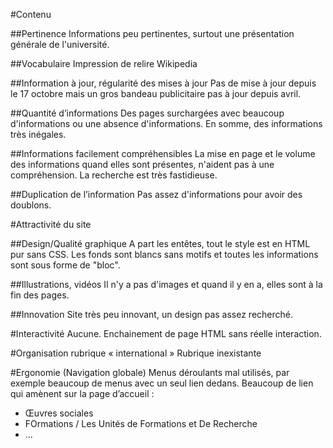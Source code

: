 #Contenu

##Pertinence
Informations peu pertinentes, surtout une présentation générale de l'université.

##Vocabulaire
Impression de relire Wikipedia

##Information à jour, régularité des mises à jour
Pas de mise à jour depuis le 17 octobre mais un gros bandeau publicitaire pas à jour depuis avril.

##Quantité d’informations
Des pages surchargées avec beaucoup d'informations ou une absence d'informations. En somme, des informations très inégales.

##Informations facilement compréhensibles
La mise en page et le volume des informations quand elles sont présentes, n'aident pas à une compréhension. La recherche est très fastidieuse.

##Duplication de l’information
Pas assez d'informations pour avoir des doublons.

#Attractivité du site

##Design/Qualité graphique
A part les entêtes, tout le style est en HTML pur sans CSS. Les fonds sont blancs sans motifs et toutes les informations sont sous forme de "bloc".

##Illustrations,  vidéos
Il n'y a pas d'images et quand il y en a, elles sont à la fin des pages.

##Innovation
Site très peu innovant, un design pas assez recherché.

#Interactivité
Aucune. Enchainement de page HTML sans réelle interaction.

#Organisation rubrique « international »
Rubrique inexistante

#Ergonomie (Navigation globale)
Menus déroulants mal utilisés, par exemple beaucoup de menus avec un seul lien dedans.
Beaucoup de lien qui amènent sur la page d’accueil :

- Œuvres sociales
- FOrmations / Les Unités de Formations et De Recherche
- ...
